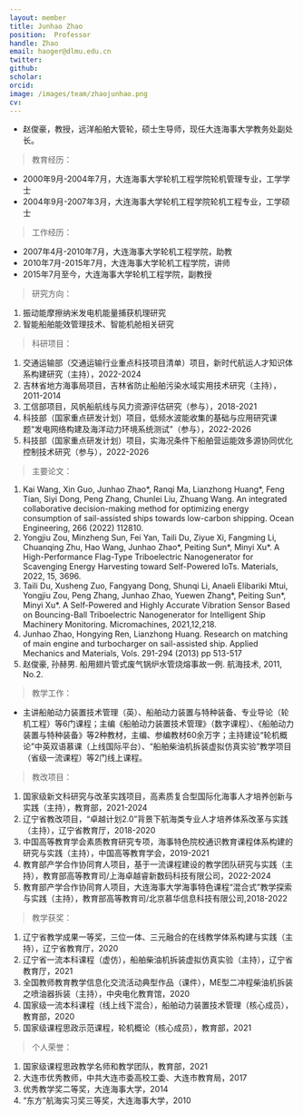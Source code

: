 ```yaml
---
layout: member
title: Junhao Zhao
position:  Professor
handle: Zhao
email: haoger@dlmu.edu.cn
twitter: 
github: 
scholar:
orcid: 
image: /images/team/zhaojunhao.png
cv: 
---
```


- 赵俊豪，教授，远洋船舶大管轮，硕士生导师，现任大连海事大学教务处副处长。

> 教育经历：

- 2000年9月-2004年7月，大连海事大学轮机工程学院轮机管理专业，工学学士
- 2004年9月-2007年3月，大连海事大学轮机工程学院轮机工程专业，工学硕士

> 工作经历：

- 2007年4月-2010年7月，大连海事大学轮机工程学院，助教
- 2010年7月-2015年7月，大连海事大学轮机工程学院，讲师
- 2015年7月至今，大连海事大学轮机工程学院，副教授

> 研究方向：

1. 振动能摩擦纳米发电机能量捕获机理研究
2. 智能船舶能效管理技术、智能机舱相关研究

> 科研项目：

1. 交通运输部（交通运输行业重点科技项目清单）项目，新时代航运人才知识体系构建研究（主持），2022-2024
2. 吉林省地方海事局项目，吉林省防止船舶污染水域实用技术研究（主持），2011-2014
3. 工信部项目，风帆船航线与风力资源评估研究（参与），2018-2021
4. 科技部（国家重点研发计划）项目，低频水波能收集的基础与应用研究课题“发电网络构建及海洋动力环境系统测试”（参与），2022-2026
5. 科技部（国家重点研发计划）项目，实海况条件下船舶营运能效多源协同优化控制技术研究（参与），2022-2026

> 主要论文：

1. Kai Wang, Xin Guo, Junhao Zhao*, Ranqi Ma, Lianzhong Huang*, Feng Tian, Siyi Dong, Peng Zhang, Chunlei Liu, Zhuang Wang. An integrated collaborative decision-making method for optimizing energy consumption of sail-assisted ships towards low-carbon shipping. Ocean Engineering, 266 (2022) 112810.
2. Yongjiu Zou, Minzheng Sun, Fei Yan, Taili Du, Ziyue Xi, Fangming Li, Chuanqing Zhu, Hao Wang, Junhao Zhao*, Peiting Sun*, Minyi Xu*. A High-Performance Flag-Type Triboelectric Nanogenerator for Scavenging Energy Harvesting toward Self-Powered IoTs. Materials, 2022, 15, 3696.
3. Taili Du, Xusheng Zuo, Fangyang Dong, Shunqi Li, Anaeli Elibariki Mtui, Yongjiu Zou, Peng Zhang, Junhao Zhao, Yuewen Zhang*, Peiting Sun*, Minyi Xu*. A Self-Powered and Highly Accurate Vibration Sensor Based on Bouncing-Ball Triboelectric Nanogenerator for Intelligent Ship Machinery Monitoring. Micromachines, 2021,12,218.
4. Junhao Zhao, Hongying Ren, Lianzhong Huang. Research on matching of main engine and turbocharger on sail-assisted ship. Applied Mechanics and Materials, Vols. 291-294 (2013) pp 513-517
5. 赵俊豪, 孙赫男. 船用翅片管式废气锅炉水管烧熔事故一例. 航海技术, 2011, No.2.

> 教学工作：

- 主讲船舶动力装置技术管理（英）、船舶动力装置与特种装备、专业导论（轮机工程）等6门课程；主编《船舶动力装置技术管理》（数字课程）、《船舶动力装置与特种装备》等2种教材，主编、参编教材60余万字；主持建设“轮机概论”中英双语慕课（上线国际平台）、“船舶柴油机拆装虚拟仿真实验”教学项目（省级一流课程）等2门线上课程。

> 教改项目：

1. 国家级新文科研究与改革实践项目，高素质复合型国际化海事人才培养创新与实践（主持），教育部，2021-2024
2. 辽宁省教改项目，“卓越计划2.0”背景下航海类专业人才培养体系改革与实践（主持），辽宁省教育厅，2018-2020
3. 中国高等教育学会素质教育研究专项，海事特色院校通识教育课程体系构建的研究与实践（主持），中国高等教育学会，2019-2021
4. 教育部产学合作协同育人项目，基于一流课程建设的教学团队研究与实践（主持），教育部高等教育司/上海卓越睿新数码科技有限公司，2022-2024
5. 教育部产学合作协同育人项目，大连海事大学海事特色课程“混合式”教学探索与实践（主持），教育部高等教育司/北京慕华信息科技有限公司,2018-2022

> 教学获奖：

1. 辽宁省教学成果一等奖，三位一体、三元融合的在线教学体系构建与实践（主持），辽宁省教育厅，2020
2. 辽宁省一流本科课程（虚仿），船舶柴油机拆装虚拟仿真实验（主持），辽宁省教育厅，2021
3. 全国教师教育教学信息化交流活动典型作品（课件），ME型二冲程柴油机拆装之喷油器拆装（主持），中央电化教育馆，2020
4. 国家级一流本科课程（线上线下混合），船舶动力装置技术管理（核心成员），教育部，2020
5. 国家级课程思政示范课程，轮机概论（核心成员），教育部，2021

> 个人荣誉：

1. 国家级课程思政教学名师和教学团队，教育部，2021
2. 大连市优秀教师，中共大连市委高校工委、大连市教育局，2017
3. 优秀教学奖二等奖，大连海事大学，2014
4. “东方”航海实习奖三等奖，大连海事大学，2010
